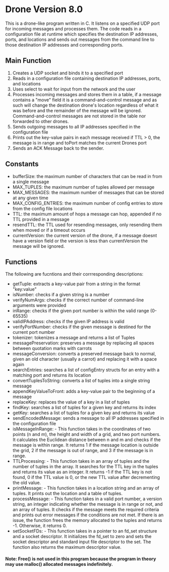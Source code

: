 # Drone Version 8.0

This is a drone-like program written in C. It listens on a specified UDP port for incoming messages and processes them. The code reads in a configuration file at runtime which specifies the destination IP addresses, ports, and locations and sends out messages from the command line to those destination IP addresses and corresponding ports.

## Main Function

1. Creates a UDP socket and binds it to a specified port
2. Reads in a configuration file containing destination IP addresses, ports, and locations
3. Uses select to wait for input from the network and the user
4. Processes incoming messages and stores them in a table, if a message contains a "move" field it is a command-and-control message and as such will change the destination drone's location regardless of what it was before and the remainder of the message will be ignored. Command-and-control messages are not stored in the table nor forwarded to other drones.
5. Sends outgoing messages to all IP addresses specified in the configuration file
6. Prints out the key-value pairs in each message received if TTL > 0, the message is in range and toPort matches the current Drones port
7. Sends an ACK Message back to the sender.

## Constants

- bufferSize: the maximum number of characters that can be read in from a single message
- MAX_TUPLES: the maximum number of tuples allowed per message
- MAX_MESSAGES: the maximum number of messages that can be stored at any given time
- MAX_CONFIG_ENTRIES: the maximum number of config entries to store from the config file
  locations
- TTL: the maximum amount of hops a message can hop, appended if no TTL provided in a message
- resendTTL: the TTL used for resending messages, only resending them when moved or if a timeout occurs
- currentVersion: the current version of the drone, if a message doesnt have a version field or the version is less than currentVersion the message will be ignored.

## Functions

The following are fucntions and their corrresponding descriptions:

- getTuple: extracts a key-value pair from a string in the format "key:value"
- isNumber: checks if a given string is a number
- verifyNumArgs: checks if the correct number of command-line arguments were provided
- inRange: checks if the given port number is within the valid range (0-65535)
- validIPAddress: checks if the given IP address is valid
- verifyPortNumber: checks if the given message is destined for the current port number
- tokenizer: tokenizes a message and returns a list of Tuples
- messagePreservation: preserves a message by replacing all spaces between quotation marks with carrots
- messageConversion: converts a preserved message back to normal, given an old character (usually a carrot) and replacing it with a space again
- searchEntries: searches a list of configEntry structs for an entry with a matching port and returns its location
- convertTuplesToString: converts a list of tuples into a single string message
- appendKeyValueToFront: adds a key-value pair to the beginning of a message
- replaceKey: replaces the value of a key in a list of tuples
- findKey: searches a list of tuples for a given key and returns its index
- getKey: searches a list of tuples for a given key and returns its value
- sendEncodedMessage: sends a message to all IP addresses specified in the configuration file
- isMessageInRange: - This function takes in the coordinates of two points (n and m), the height and width of a grid, and two port numbers. It calculates the Euclidean distance between n and m and checks if the message is within range. It returns 1 if the message location is outside the grid, 2 if the message is out of range, and 3 if the message is in range.
- TTLProcessing: - This function takes in an array of tuples and the number of tuples in the array. It searches for the TTL key in the tuples and returns its value as an integer. It returns -1 if the TTL key is not found, 0 if the TTL value is 0, or the new TTL value after decrementing the old value.
- printMessage: - This function takes in a location string and an array of tuples. It prints out the location and a table of tuples.
- processMessage: - This function takes in a valid port number, a version string, an integer indicating whether the message is in range or not, and an array of tuples. It checks if the message meets the required criteria and prints out error messages if the conditions are not met. If there is an issue, the function frees the memory allocated to the tuples and returns -1. Otherwise, it returns 0.
- setSocketFDs: - This function takes in a pointer to an fd_set structure and a socket descriptor. It initializes the fd_set to zero and sets the socket descriptor and standard input file descriptor to the set. The function also returns the maximum descriptor value.

#### Note: Free() is not used in this program because the program in theory may use malloc() allocated messages indefinitely.
